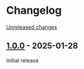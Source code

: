 # Changelog 

[Unreleased changes](https://github.com/rapidez/statamic-query-builder/compare/...1.0.0)
## [1.0.0](https://github.com/rapidez/statamic-query-builder/releases/tag/1.0.0) - 2025-01-28

Initial release

